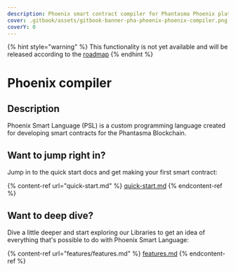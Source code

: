 ```yaml
---
description: Phoenix smart contract compiler for Phantasma Phoenix platform.
cover: .gitbook/assets/gitbook-banner-pha-phoenix-phoenix-compiler.png
coverY: 0
---
```


{% hint style="warning" %}
This functionality is not yet available and will be released according to the [roadmap](https://phantasma.info/blockchain#roadmap)
{% endhint %}

# Phoenix compiler

## Description <a href="#description" id="description"></a>

Phoenix Smart Language (PSL) is a custom programming language created for developing smart contracts for the Phantasma Blockchain.

## Want to jump right in?

Jump in to the quick start docs and get making your first smart contract:

{% content-ref url="quick-start.md" %}
[quick-start.md](quick-start.md)
{% endcontent-ref %}

## Want to deep dive?

Dive a little deeper and start exploring our Libraries  to get an idea of everything that's possible to do with Phoenix Smart Language:

{% content-ref url="features/features.md" %}
[features.md](features/features.md)
{% endcontent-ref %}
